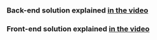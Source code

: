 ### Back-end solution explained [in the video](https://www.youtube.com/watch?v=3OqFfMBdpQ0&t=8s&ab_channel=%D0%94%D0%B5%D0%BD%D0%B8%D1%813)

### Front-end solution explained [in the video](https://www.youtube.com/watch?v=uFQ1RKz58Bk&t=7s&ab_channel=%D0%94%D0%B5%D0%BD%D0%B8%D1%813)